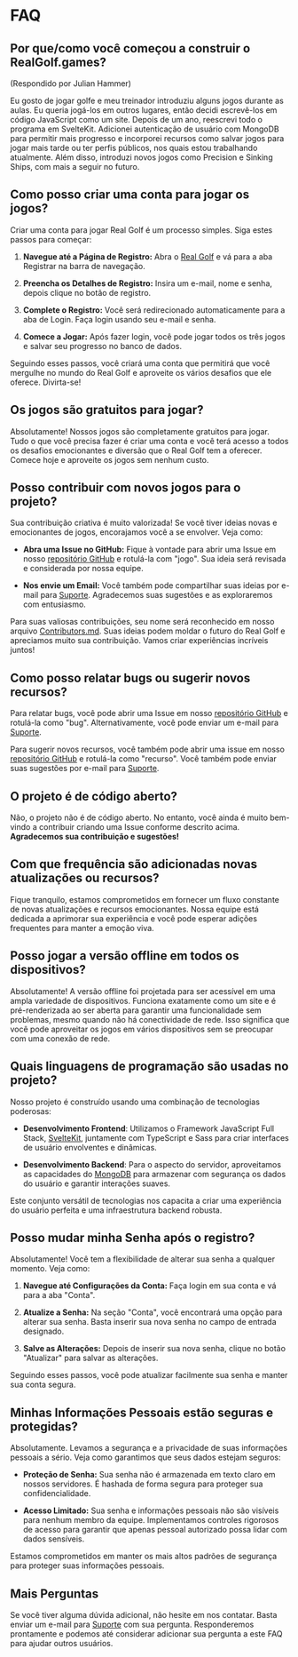 # FAQ

## Por que/como você começou a construir o RealGolf.games?

(Respondido por Julian Hammer)

Eu gosto de jogar golfe e meu treinador introduziu alguns jogos durante as aulas. Eu queria jogá-los em outros lugares, então decidi escrevê-los em código JavaScript como um site. Depois de um ano, reescrevi todo o programa em SvelteKit. Adicionei autenticação de usuário com MongoDB para permitir mais progresso e incorporei recursos como salvar jogos para jogar mais tarde ou ter perfis públicos, nos quais estou trabalhando atualmente. Além disso, introduzi novos jogos como Precision e Sinking Ships, com mais a seguir no futuro.

## Como posso criar uma conta para jogar os jogos?

Criar uma conta para jogar Real Golf é um processo simples. Siga estes passos para começar:

1. **Navegue até a Página de Registro:**
   Abra o [Real Golf](https://realgolf.games) e vá para a aba Registrar na barra de navegação.

2. **Preencha os Detalhes de Registro:**
   Insira um e-mail, nome e senha, depois clique no botão de registro.

3. **Complete o Registro:**
   Você será redirecionado automaticamente para a aba de Login. Faça login usando seu e-mail e senha.

4. **Comece a Jogar:**
   Após fazer login, você pode jogar todos os três jogos e salvar seu progresso no banco de dados.

Seguindo esses passos, você criará uma conta que permitirá que você mergulhe no mundo do Real Golf e aproveite os vários desafios que ele oferece. Divirta-se!

## Os jogos são gratuitos para jogar?

Absolutamente! Nossos jogos são completamente gratuitos para jogar. Tudo o que você precisa fazer é criar uma conta e você terá acesso a todos os desafios emocionantes e diversão que o Real Golf tem a oferecer. Comece hoje e aproveite os jogos sem nenhum custo.

## Posso contribuir com novos jogos para o projeto?

Sua contribuição criativa é muito valorizada! Se você tiver ideias novas e emocionantes de jogos, encorajamos você a se envolver. Veja como:

- **Abra uma Issue no GitHub:** Fique à vontade para abrir uma Issue em nosso [repositório GitHub](https://github.com/realgolf/web/issues) e rotulá-la com "jogo". Sua ideia será revisada e considerada por nossa equipe.

- **Nos envie um Email:** Você também pode compartilhar suas ideias por e-mail para [Suporte](mailto:support@realgolf.games). Agradecemos suas sugestões e as exploraremos com entusiasmo.

Para suas valiosas contribuições, seu nome será reconhecido em nosso arquivo [Contributors.md](/Contributors.md). Suas ideias podem moldar o futuro do Real Golf e apreciamos muito sua contribuição. Vamos criar experiências incríveis juntos!

## Como posso relatar bugs ou sugerir novos recursos?

Para relatar bugs, você pode abrir uma Issue em nosso [repositório GitHub](https://github.com/realgolf/web/issues) e rotulá-la como "bug". Alternativamente, você pode enviar um e-mail para [Suporte](mailto:support@realgolf.games).

Para sugerir novos recursos, você também pode abrir uma issue em nosso [repositório GitHub](https://github.com/realgolf/web/issues) e rotulá-la como "recurso". Você também pode enviar suas sugestões por e-mail para [Suporte](mailto:support@realgolf.games).

## O projeto é de código aberto?

Não, o projeto não é de código aberto. No entanto, você ainda é muito bem-vindo a contribuir criando uma Issue conforme descrito acima. **Agradecemos sua contribuição e sugestões!**

## Com que frequência são adicionadas novas atualizações ou recursos?

Fique tranquilo, estamos comprometidos em fornecer um fluxo constante de novas atualizações e recursos emocionantes. Nossa equipe está dedicada a aprimorar sua experiência e você pode esperar adições frequentes para manter a emoção viva.

## Posso jogar a versão offline em todos os dispositivos?

Absolutamente! A versão offline foi projetada para ser acessível em uma ampla variedade de dispositivos. Funciona exatamente como um site e é pré-renderizada ao ser aberta para garantir uma funcionalidade sem problemas, mesmo quando não há conectividade de rede. Isso significa que você pode aproveitar os jogos em vários dispositivos sem se preocupar com uma conexão de rede.

## Quais linguagens de programação são usadas no projeto?

Nosso projeto é construído usando uma combinação de tecnologias poderosas:

- **Desenvolvimento Frontend**: Utilizamos o Framework JavaScript Full Stack, [SvelteKit](https://kit.svelte.dev), juntamente com TypeScript e Sass para criar interfaces de usuário envolventes e dinâmicas.

- **Desenvolvimento Backend**: Para o aspecto do servidor, aproveitamos as capacidades do [MongoDB](https://github.com/mongodb) para armazenar com segurança os dados do usuário e garantir interações suaves.

Este conjunto versátil de tecnologias nos capacita a criar uma experiência do usuário perfeita e uma infraestrutura backend robusta.

## Posso mudar minha Senha após o registro?

Absolutamente! Você tem a flexibilidade de alterar sua senha a qualquer momento. Veja como:

1. **Navegue até Configurações da Conta:** Faça login em sua conta e vá para a aba "Conta".

2. **Atualize a Senha:** Na seção "Conta", você encontrará uma opção para alterar sua senha. Basta inserir sua nova senha no campo de entrada designado.

3. **Salve as Alterações:** Depois de inserir sua nova senha, clique no botão "Atualizar" para salvar as alterações.

Seguindo esses passos, você pode atualizar facilmente sua senha e manter sua conta segura.

## Minhas Informações Pessoais estão seguras e protegidas?

Absolutamente. Levamos a segurança e a privacidade de suas informações pessoais a sério. Veja como garantimos que seus dados estejam seguros:

- **Proteção de Senha:** Sua senha não é armazenada em texto claro em nossos servidores. É hashada de forma segura para proteger sua confidencialidade.

- **Acesso Limitado:** Sua senha e informações pessoais não são visíveis para nenhum membro da equipe. Implementamos controles rigorosos de acesso para garantir que apenas pessoal autorizado possa lidar com dados sensíveis.

Estamos comprometidos em manter os mais altos padrões de segurança para proteger suas informações pessoais.

## Mais Perguntas

Se você tiver alguma dúvida adicional, não hesite em nos contatar. Basta enviar um e-mail para [Suporte](mailto:support@realgolf.games) com sua pergunta. Responderemos prontamente e podemos até considerar adicionar sua pergunta a este FAQ para ajudar outros usuários.
